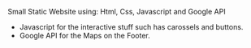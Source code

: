 Small Static Website using: Html, Css, Javascript and Google API

- Javascript for the interactive stuff such has carossels and buttons.
- Google API for the Maps on the Footer.

